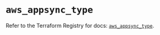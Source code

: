 # `aws_appsync_type`

Refer to the Terraform Registry for docs: [`aws_appsync_type`](https://registry.terraform.io/providers/hashicorp/aws/5.58.0/docs/resources/appsync_type).
